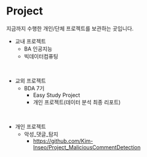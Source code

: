 # Project

지금까지 수행한 개인/단체 프로젝트를 보관하는 곳입니다.

- 교내 프로젝트
  - BA 인공지능
  - 빅데이터컴퓨팅

<br/>

- 교외 프로젝트
  - BDA 7기
    - Easy Study Project
    - 개인 프로젝트(데이터 분석 최종 리포트)

<br/>

- 개인 프로젝트
  - 악성_댓글_탐지
    - https://github.com/Kim-Inseo/Project_MaliciousCommentDetection   
